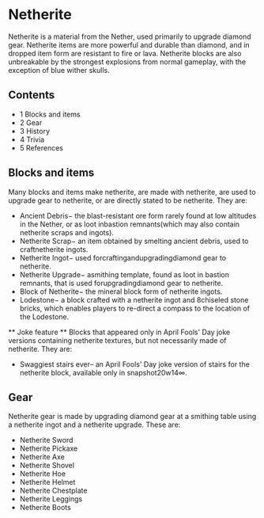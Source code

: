 # Netherite
Netherite is a material from the Nether, used primarily to upgrade diamond gear. Netherite items are more powerful and durable than diamond, and in dropped item form are resistant to fire or lava. Netherite blocks are also unbreakable by the strongest explosions from normal gameplay, with the exception of blue wither skulls.

## Contents
- 1 Blocks and items
- 2 Gear
- 3 History
- 4 Trivia
- 5 References

## Blocks and items
Many blocks and items make netherite, are made with netherite, are used to upgrade gear to netherite, or are directly stated to be netherite. They are:

- Ancient Debris− the blast-resistant ore form rarely found at low altitudes in the Nether, or as loot inbastion remnants(which may also contain netherite scraps and ingots).
- Netherite Scrap− an item obtained by smelting ancient debris, used to craftnetherite ingots.
- Netherite Ingot− used forcraftingandupgradingdiamond gear to netherite.
- Netherite Upgrade− asmithing template, found as loot in bastion remnants, that is used forupgradingdiamond gear to netherite.
- Block of Netherite− the mineral block form of netherite ingots.
- Lodestone− a block crafted with a netherite ingot and 8chiseled stone bricks, which enables players to re-direct a compass to the location of the Lodestone.

** Joke feature **
Blocks that appeared only in April Fools' Day joke versions containing netherite textures, but not necessarily made of netherite. They are:

- Swaggiest stairs ever– an April Fools' Day joke version of stairs for the netherite block, available only in snapshot20w14∞.

## Gear
Netherite gear is made by upgrading diamond gear at a smithing table using a netherite ingot and a netherite upgrade. These are:

- Netherite Sword
- Netherite Pickaxe
- Netherite Axe
- Netherite Shovel
- Netherite Hoe
- Netherite Helmet
- Netherite Chestplate
- Netherite Leggings
- Netherite Boots

